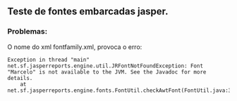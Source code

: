## Teste de fontes embarcadas jasper.


### Problemas:
O nome do xml fontfamily.xml, provoca o erro:
```
Exception in thread "main" net.sf.jasperreports.engine.util.JRFontNotFoundException: Font "Marcelo" is not available to the JVM. See the Javadoc for more details.
	at net.sf.jasperreports.engine.fonts.FontUtil.checkAwtFont(FontUtil.java:360)
```
